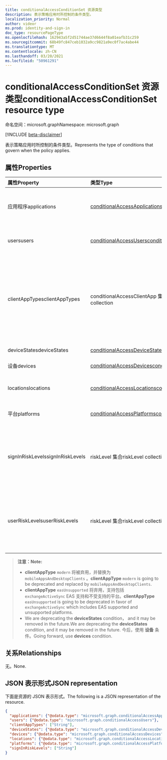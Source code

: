 ```yaml
---
title: conditionalAccessConditionSet 资源类型
description: 表示策略应用时所控制的条件类型。
localization_priority: Normal
author: videor
ms.prod: identity-and-sign-in
doc_type: resourcePageType
ms.openlocfilehash: 162943a5f2d51744ae37d6644f8a01eafb31c259
ms.sourcegitcommit: 68b49fc847ceb1032a9cc9821a9ec0f7ac4abe44
ms.translationtype: MT
ms.contentlocale: zh-CN
ms.lasthandoff: 03/20/2021
ms.locfileid: "50961291"
---
```

# <a name="conditionalaccessconditionset-resource-type"></a><span data-ttu-id="e5d7f-103">conditionalAccessConditionSet 资源类型</span><span class="sxs-lookup"><span data-stu-id="e5d7f-103">conditionalAccessConditionSet resource type</span></span>

<span data-ttu-id="e5d7f-104">命名空间：microsoft.graph</span><span class="sxs-lookup"><span data-stu-id="e5d7f-104">Namespace: microsoft.graph</span></span>

[!INCLUDE [beta-disclaimer](../../includes/beta-disclaimer.md)]

<span data-ttu-id="e5d7f-105">表示策略应用时所控制的条件类型。</span><span class="sxs-lookup"><span data-stu-id="e5d7f-105">Represents the type of conditions that govern when the policy applies.</span></span>

## <a name="properties"></a><span data-ttu-id="e5d7f-106">属性</span><span class="sxs-lookup"><span data-stu-id="e5d7f-106">Properties</span></span>

| <span data-ttu-id="e5d7f-107">属性</span><span class="sxs-lookup"><span data-stu-id="e5d7f-107">Property</span></span>     | <span data-ttu-id="e5d7f-108">类型</span><span class="sxs-lookup"><span data-stu-id="e5d7f-108">Type</span></span>        | <span data-ttu-id="e5d7f-109">说明</span><span class="sxs-lookup"><span data-stu-id="e5d7f-109">Description</span></span> |
|:-------------|:------------|:------------|
|<span data-ttu-id="e5d7f-110">应用程序</span><span class="sxs-lookup"><span data-stu-id="e5d7f-110">applications</span></span>|[<span data-ttu-id="e5d7f-111">conditionalAccessApplications</span><span class="sxs-lookup"><span data-stu-id="e5d7f-111">conditionalAccessApplications</span></span>](conditionalaccessapplications.md)| <span data-ttu-id="e5d7f-112">策略中包含和排除的应用程序和用户操作。</span><span class="sxs-lookup"><span data-stu-id="e5d7f-112">Applications and user actions included in and excluded from the policy.</span></span> <span data-ttu-id="e5d7f-113">必填。</span><span class="sxs-lookup"><span data-stu-id="e5d7f-113">Required.</span></span> |
|<span data-ttu-id="e5d7f-114">users</span><span class="sxs-lookup"><span data-stu-id="e5d7f-114">users</span></span>|[<span data-ttu-id="e5d7f-115">conditionalAccessUsers</span><span class="sxs-lookup"><span data-stu-id="e5d7f-115">conditionalAccessUsers</span></span>](conditionalaccessusers.md)| <span data-ttu-id="e5d7f-116">策略中包含和排除的用户、组和角色。</span><span class="sxs-lookup"><span data-stu-id="e5d7f-116">Users, groups, and roles included in and excluded from the policy.</span></span> <span data-ttu-id="e5d7f-117">必填。</span><span class="sxs-lookup"><span data-stu-id="e5d7f-117">Required.</span></span> |
|<span data-ttu-id="e5d7f-118">clientAppTypes</span><span class="sxs-lookup"><span data-stu-id="e5d7f-118">clientAppTypes</span></span>|<span data-ttu-id="e5d7f-119">conditionalAccessClientApp 集合</span><span class="sxs-lookup"><span data-stu-id="e5d7f-119">conditionalAccessClientApp collection</span></span>| <span data-ttu-id="e5d7f-120">策略中包含的客户端应用程序类型。</span><span class="sxs-lookup"><span data-stu-id="e5d7f-120">Client application types included in the policy.</span></span> <span data-ttu-id="e5d7f-121">可取值为：`all`、`browser`、`mobileAppsAndDesktopClients`、`exchangeActiveSync`、`easSupported`、`other`。</span><span class="sxs-lookup"><span data-stu-id="e5d7f-121">Possible values are: `all`, `browser`, `mobileAppsAndDesktopClients`, `exchangeActiveSync`, `easSupported`, `other`.</span></span> <span data-ttu-id="e5d7f-122">必填。</span><span class="sxs-lookup"><span data-stu-id="e5d7f-122">Required.</span></span>|
|<span data-ttu-id="e5d7f-123">deviceStates</span><span class="sxs-lookup"><span data-stu-id="e5d7f-123">deviceStates</span></span>|[<span data-ttu-id="e5d7f-124">conditionalAccessDeviceStates</span><span class="sxs-lookup"><span data-stu-id="e5d7f-124">conditionalAccessDeviceStates</span></span>](conditionalaccessdevicestates.md)| <span data-ttu-id="e5d7f-125">策略中的设备状态。</span><span class="sxs-lookup"><span data-stu-id="e5d7f-125">Device states in the policy.</span></span> |
|<span data-ttu-id="e5d7f-126">设备</span><span class="sxs-lookup"><span data-stu-id="e5d7f-126">devices</span></span>|[<span data-ttu-id="e5d7f-127">conditionalAccessDevices</span><span class="sxs-lookup"><span data-stu-id="e5d7f-127">conditionalAccessDevices</span></span>](conditionalaccessdevices.md)| <span data-ttu-id="e5d7f-128">策略中的设备。</span><span class="sxs-lookup"><span data-stu-id="e5d7f-128">Devices in the policy.</span></span> |
|<span data-ttu-id="e5d7f-129">locations</span><span class="sxs-lookup"><span data-stu-id="e5d7f-129">locations</span></span>|[<span data-ttu-id="e5d7f-130">conditionalAccessLocations</span><span class="sxs-lookup"><span data-stu-id="e5d7f-130">conditionalAccessLocations</span></span>](conditionalaccesslocations.md)| <span data-ttu-id="e5d7f-131">策略中包含的位置和从策略中排除的位置。</span><span class="sxs-lookup"><span data-stu-id="e5d7f-131">Locations included in and excluded from the policy.</span></span> |
|<span data-ttu-id="e5d7f-132">平台</span><span class="sxs-lookup"><span data-stu-id="e5d7f-132">platforms</span></span>|[<span data-ttu-id="e5d7f-133">conditionalAccessPlatforms</span><span class="sxs-lookup"><span data-stu-id="e5d7f-133">conditionalAccessPlatforms</span></span>](conditionalaccessplatforms.md)| <span data-ttu-id="e5d7f-134">策略中包含和排除的平台。</span><span class="sxs-lookup"><span data-stu-id="e5d7f-134">Platforms included in and excluded from the policy.</span></span> |
|<span data-ttu-id="e5d7f-135">signInRiskLevels</span><span class="sxs-lookup"><span data-stu-id="e5d7f-135">signInRiskLevels</span></span>|<span data-ttu-id="e5d7f-136">riskLevel 集合</span><span class="sxs-lookup"><span data-stu-id="e5d7f-136">riskLevel collection</span></span>| <span data-ttu-id="e5d7f-137">策略中包含的登录风险级别。</span><span class="sxs-lookup"><span data-stu-id="e5d7f-137">Sign-in risk levels included in the policy.</span></span> <span data-ttu-id="e5d7f-138">可取值为：`low`、`medium`、`high`、`hidden`、`none`、`unknownFutureValue`。</span><span class="sxs-lookup"><span data-stu-id="e5d7f-138">Possible values are: `low`, `medium`, `high`, `hidden`, `none`, `unknownFutureValue`.</span></span> <span data-ttu-id="e5d7f-139">必填。</span><span class="sxs-lookup"><span data-stu-id="e5d7f-139">Required.</span></span>|
|<span data-ttu-id="e5d7f-140">userRiskLevels</span><span class="sxs-lookup"><span data-stu-id="e5d7f-140">userRiskLevels</span></span>|<span data-ttu-id="e5d7f-141">riskLevel 集合</span><span class="sxs-lookup"><span data-stu-id="e5d7f-141">riskLevel collection</span></span>| <span data-ttu-id="e5d7f-142">策略中包含的用户风险级别。</span><span class="sxs-lookup"><span data-stu-id="e5d7f-142">User risk levels included in the policy.</span></span> <span data-ttu-id="e5d7f-143">可取值为：`low`、`medium`、`high`、`hidden`、`none`、`unknownFutureValue`。</span><span class="sxs-lookup"><span data-stu-id="e5d7f-143">Possible values are: `low`, `medium`, `high`, `hidden`, `none`, `unknownFutureValue`.</span></span> <span data-ttu-id="e5d7f-144">必填。</span><span class="sxs-lookup"><span data-stu-id="e5d7f-144">Required.</span></span>|

><span data-ttu-id="e5d7f-145">**注意：**</span><span class="sxs-lookup"><span data-stu-id="e5d7f-145">**Note:**</span></span>
>* <span data-ttu-id="e5d7f-146">**clientAppType** `modern` 将被弃用，并替换为 `mobileAppsAndDesktopClients` 。</span><span class="sxs-lookup"><span data-stu-id="e5d7f-146">**clientAppType** `modern` is going to be deprecated and replaced by `mobileAppsAndDesktopClients`.</span></span> <br>
>* <span data-ttu-id="e5d7f-147">**clientAppType** `easUnsupported` 将弃用，支持包括 `exchangeActiveSync` EAS 支持和不受支持的平台。</span><span class="sxs-lookup"><span data-stu-id="e5d7f-147">**clientAppType** `easUnsupported` is going to be deprecated in favor of `exchangeActiveSync` which includes EAS supported and unsupported platforms.</span></span> <br>
>* <span data-ttu-id="e5d7f-148">We are deprecating the **deviceStates** condition， and it may be removed in the future.</span><span class="sxs-lookup"><span data-stu-id="e5d7f-148">We are deprecating the **deviceStates** condition, and it may be removed in the future.</span></span> <span data-ttu-id="e5d7f-149">今后，使用 **设备** 条件。</span><span class="sxs-lookup"><span data-stu-id="e5d7f-149">Going forward, use **devices** condition.</span></span>

## <a name="relationships"></a><span data-ttu-id="e5d7f-150">关系</span><span class="sxs-lookup"><span data-stu-id="e5d7f-150">Relationships</span></span>

<span data-ttu-id="e5d7f-151">无。</span><span class="sxs-lookup"><span data-stu-id="e5d7f-151">None.</span></span>

## <a name="json-representation"></a><span data-ttu-id="e5d7f-152">JSON 表示形式</span><span class="sxs-lookup"><span data-stu-id="e5d7f-152">JSON representation</span></span>

<span data-ttu-id="e5d7f-153">下面是资源的 JSON 表示形式。</span><span class="sxs-lookup"><span data-stu-id="e5d7f-153">The following is a JSON representation of the resource.</span></span>

<!-- {
  "blockType": "resource",
  "optionalProperties": [
    "clientAppTypes",
    "deviceStates",
    "devices",
    "locations",
    "platforms",
    "signInRiskLevels"
  ],
  "@odata.type": "microsoft.graph.conditionalAccessConditionSet",
  "baseType": null
}-->

```json
{
  "applications": {"@odata.type": "microsoft.graph.conditionalAccessApplications"},
  "users": {"@odata.type": "microsoft.graph.conditionalAccessUsers"},
  "clientAppTypes": ["String"],
  "deviceStates": {"@odata.type": "microsoft.graph.conditionalAccessDeviceStates"},
  "devices": {"@odata.type": "microsoft.graph.conditionalAccessDevices"},
  "locations": {"@odata.type": "microsoft.graph.conditionalAccessLocations"},
  "platforms": {"@odata.type": "microsoft.graph.conditionalAccessPlatforms"},
  "signInRiskLevels": ["String"]
}
```

<!-- uuid: 16cd6b66-4b1a-43a1-adaf-3a886856ed98
2019-02-04 14:57:30 UTC -->
<!-- {
  "type": "#page.annotation",
  "description": "conditionalAccessConditionset resource",
  "keywords": "",
  "section": "documentation",
  "tocPath": ""
}-->


